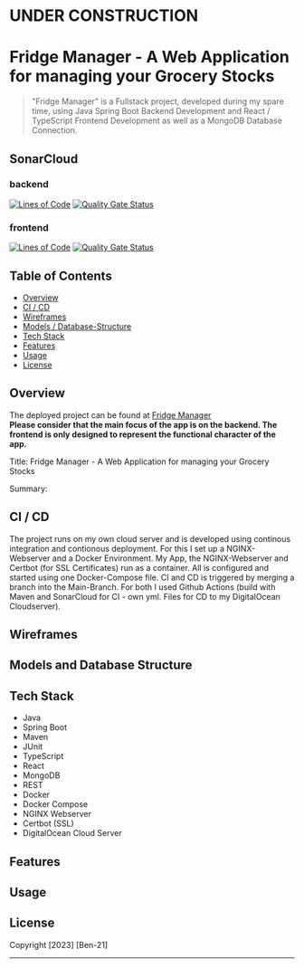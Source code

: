 # UNDER CONSTRUCTION
# Fridge Manager - A Web Application for managing your Grocery Stocks

  
> "Fridge Manager" is a Fullstack project, developed during my spare time, using Java Spring Boot Backend Development and React / TypeScript Frontend Development as well as a MongoDB Database Connection.

## SonarCloud
### backend
[![Lines of Code](https://sonarcloud.io/api/project_badges/measure?project=ben-21_fridge-manager-backend&metric=ncloc)](https://sonarcloud.io/summary/new_code?id=ben-21_fridge-manager-backend)
[![Quality Gate Status](https://sonarcloud.io/api/project_badges/measure?project=ben-21_fridge-manager-backend&metric=alert_status)](https://sonarcloud.io/summary/new_code?id=ben-21_fridge-manager-backend)

### frontend
[![Lines of Code](https://sonarcloud.io/api/project_badges/measure?project=ben-21_fridge-manager-frontend&metric=ncloc)](https://sonarcloud.io/summary/new_code?id=ben-21_fridge-manager-frontend)
[![Quality Gate Status](https://sonarcloud.io/api/project_badges/measure?project=ben-21_fridge-manager-frontend&metric=alert_status)](https://sonarcloud.io/summary/new_code?id=ben-21_fridge-manager-frontend)


## Table of Contents

- [Overview](#overview)
- [CI / CD](#ci--cd)
- [Wireframes](#wireframes)
- [Models / Database-Structure](#models-and-database-structure)
- [Tech Stack](#tech-stack)
- [Features](#features)
- [Usage](#usage)
- [License](#license)

## Overview

The deployed project can be found at [Fridge Manager](https://fridge-manager.schaefer-inet.de)  
**Please consider that the main focus of the app is on the backend. The frontend is only designed to represent the functional character of the app.**

Title: Fridge Manager - A Web Application for managing your Grocery Stocks

Summary:

## CI / CD
The project runs on my own cloud server and is developed using continous integration and contionous deployment. For this I set up a  NGINX-Webserver and a Docker Environment. My App, the NGINX-Webserver and Certbot (for SSL Certificates) run as a container. All is configured and started using one Docker-Compose file. 
CI and CD is triggered by merging a branch into the Main-Branch. For both I used Github Actions (build with Maven and SonarCloud for CI - own yml. Files for CD to my DigitalOcean Cloudserver).

## Wireframes


## Models and Database Structure






## Tech Stack

- Java
- Spring Boot
- Maven
- JUnit
- TypeScript
- React
- MongoDB
- REST
- Docker
- Docker Compose
- NGINX Webserver
- Certbot (SSL)
- DigitalOcean Cloud Server

## Features


## Usage


## License

Copyright [2023] [Ben-21]

---

